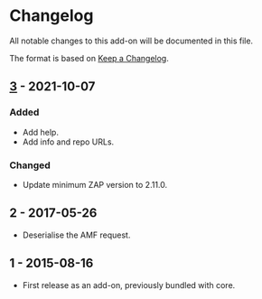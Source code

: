 # Changelog
All notable changes to this add-on will be documented in this file.

The format is based on [Keep a Changelog](https://keepachangelog.com/en/1.0.0/).

## [3] - 2021-10-07
### Added
- Add help.
- Add info and repo URLs.

### Changed
- Update minimum ZAP version to 2.11.0.

## 2 - 2017-05-26

- Deserialise the AMF request.

## 1 - 2015-08-16

- First release as an add-on, previously bundled with core.

[3]: https://github.com/zaproxy/zap-extensions/releases/amf-v3
